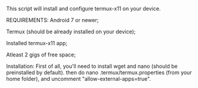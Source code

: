 This script will install and configure termux-x11 on your device.


REQUIREMENTS:
Android 7 or newer;

Termux (should be already installed on your device);

Installed termux-x11 app;

Atleast 2 gigs of free space;

Installation:
First of all, you'll need to install wget and nano (should be preinstalled by default).
then do nano .termux/termux.properties (from your home folder), and uncomment "allow-external-apps=true".


